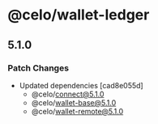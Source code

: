 # @celo/wallet-ledger

## 5.1.0

### Patch Changes

- Updated dependencies [cad8e055d]
  - @celo/connect@5.1.0
  - @celo/wallet-base@5.1.0
  - @celo/wallet-remote@5.1.0

